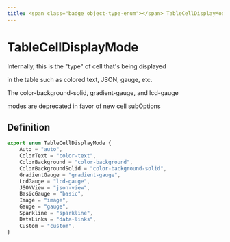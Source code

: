 ```yaml
---
title: <span class="badge object-type-enum"></span> TableCellDisplayMode
---
```

# <span class="badge object-type-enum"></span> TableCellDisplayMode

Internally, this is the "type" of cell that's being displayed

in the table such as colored text, JSON, gauge, etc.

The color-background-solid, gradient-gauge, and lcd-gauge

modes are deprecated in favor of new cell subOptions

## Definition

```typescript
export enum TableCellDisplayMode {
	Auto = "auto",
	ColorText = "color-text",
	ColorBackground = "color-background",
	ColorBackgroundSolid = "color-background-solid",
	GradientGauge = "gradient-gauge",
	LcdGauge = "lcd-gauge",
	JSONView = "json-view",
	BasicGauge = "basic",
	Image = "image",
	Gauge = "gauge",
	Sparkline = "sparkline",
	DataLinks = "data-links",
	Custom = "custom",
}

```
